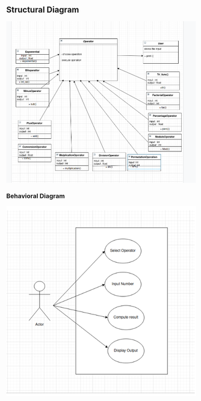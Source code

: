 ## Structural Diagram

![calci_struct](https://github.com/99003518/Team2_calciapp/blob/main/Calculator%20Application/2.Design/HLD/calculator_structural_diagram.png)

 ### Behavioral Diagram

![alt text](https://github.com/99003518/Team2_calciapp/blob/main/Calculator%20Application/2.Design/HLD/calculator_behavioral.png)

